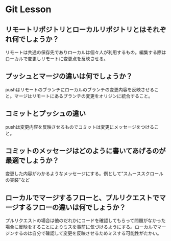 # Git Lesson

## リモートリポジトリとローカルリポジトリとはそれぞれ何でしょうか？
リモートは共通の保存先でありローカルは個々人が利用するもの。編集する際はローカルで変更しリモートに変更点を反映させる。


## プッシュとマージの違いは何でしょうか？
pushはリモートのブランチにローカルのブランチの変更内容を反映させること。マージはリモートにあるブランチの変更をオリジンに統合すること。


## コミットとプッシュの違い
pushは変更内容を反映させるものでコミットは変更にメッセージをつけること。


## コミットのメッセージはどのように書いてあげるのが最適でしょうか？
変更した内容がわかるようなメッセージにする。例として“スムーススクロールの実装”など


## ローカルでマージするフローと、プルリクエストでマージするフローの違いは何でしょうか？
プルリクエストの場合は他のだれかにコードを確認してもらって問題がなかった場合に反映をすることによりミスを事前に気づけるようにする。ローカルでマージンするのは自分で確認して変更を反映させるためミスする可能性がたかい。

